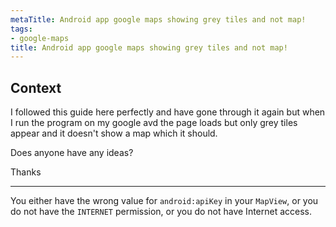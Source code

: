 ```yaml
---
metaTitle: Android app google maps showing grey tiles and not map!
tags:
- google-maps
title: Android app google maps showing grey tiles and not map!
---
```


## Context

I followed this guide here perfectly and have gone through it again but when I run the program on my google avd the page loads but only grey tiles appear and it doesn't show a map which it should. 


Does anyone have any ideas?


Thanks



---

You either have the wrong value for `android:apiKey` in your `MapView`, or you do not have the `INTERNET` permission, or you do not have Internet access.


